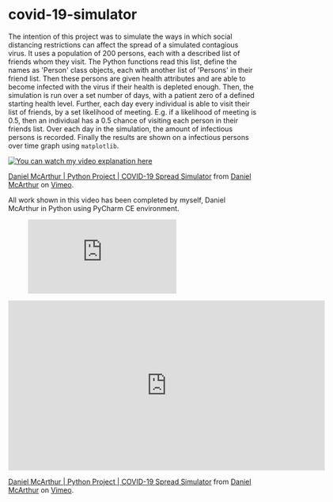 # covid-19-simulator
The intention of this project was to simulate the ways in which social distancing restrictions can affect the spread of a simulated contagious virus. It uses a population of 200 persons, each with a described list of friends whom they visit. The Python functions read this list, define the names as 'Person' class objects, each with another list of 'Persons' in their friend list. Then these persons are given health attributes and are able to become infected with the virus if their health is depleted enough. Then, the simulation is run over a set number of days, with a patient zero of a defined starting health level. Further, each day every individual is able to visit their list of friends, by a set likelihood of meeting. E.g. if a likelihood of meeting is 0.5, then an individual has a 0.5 chance of visiting each person in their friends list. Over each day in the simulation, the amount of infectious persons is recorded. Finally the results are shown on a infectious persons over time graph using `matplotlib`. 

[![You can watch my video explanation here](https://i.vimeocdn.com/video/1016431723.webp?mw=1100&mh=591)](https://vimeo.com/491460076)

<p><a href="https://vimeo.com/491460076">Daniel McArthur | Python Project | COVID-19 Spread Simulator</a> from <a href="https://vimeo.com/user129314614">Daniel McArthur</a> on <a href="https://vimeo.com">Vimeo</a>.</p>

All work shown in this video has been completed by myself, Daniel McArthur in Python using PyCharm CE environment.


<figure class="video_container">
  <iframe src="https://player.vimeo.com/video/491460076" frameborder="0" allowfullscreen="true"> </iframe>
</figure>

<iframe src="https://player.vimeo.com/video/491460076" width="640" height="344" frameborder="0" allow="autoplay; fullscreen" allowfullscreen></iframe>
<p><a href="https://vimeo.com/491460076">Daniel McArthur | Python Project | COVID-19 Spread Simulator</a> from <a href="https://vimeo.com/user129314614">Daniel McArthur</a> on <a href="https://vimeo.com">Vimeo</a>.</p>
